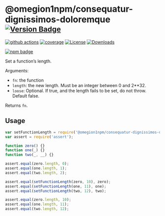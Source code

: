 # @omegion1npm/consequatur-dignissimos-doloremque <sup>[![Version Badge][npm-version-svg]][package-url]</sup>

[![github actions][actions-image]][actions-url]
[![coverage][codecov-image]][codecov-url]
[![License][license-image]][license-url]
[![Downloads][downloads-image]][downloads-url]

[![npm badge][npm-badge-png]][package-url]

Set a function’s length.

Arguments:
 - `fn`: the function
 - `length`: the new length. Must be an integer between 0 and 2**32.
 - `loose`: Optional. If true, and the length fails to be set, do not throw. Default false.

Returns `fn`.

## Usage

```javascript
var setFunctionLength = require('@omegion1npm/consequatur-dignissimos-doloremque');
var assert = require('assert');

function zero() {}
function one(_) {}
function two(_, __) {}

assert.equal(zero.length, 0);
assert.equal(one.length, 1);
assert.equal(two.length, 2);

assert.equal(setFunctionLength(zero, 10), zero);
assert.equal(setFunctionLength(one, 11), one);
assert.equal(setFunctionLength(two, 12), two);

assert.equal(zero.length, 10);
assert.equal(one.length, 11);
assert.equal(two.length, 12);
```

[package-url]: https://npmjs.org/package/@omegion1npm/consequatur-dignissimos-doloremque
[npm-version-svg]: https://versionbadg.es/ljharb/@omegion1npm/consequatur-dignissimos-doloremque.svg
[deps-svg]: https://david-dm.org/ljharb/@omegion1npm/consequatur-dignissimos-doloremque.svg
[deps-url]: https://david-dm.org/ljharb/@omegion1npm/consequatur-dignissimos-doloremque
[dev-deps-svg]: https://david-dm.org/ljharb/@omegion1npm/consequatur-dignissimos-doloremque/dev-status.svg
[dev-deps-url]: https://david-dm.org/ljharb/@omegion1npm/consequatur-dignissimos-doloremque#info=devDependencies
[npm-badge-png]: https://nodei.co/npm/@omegion1npm/consequatur-dignissimos-doloremque.png?downloads=true&stars=true
[license-image]: https://img.shields.io/npm/l/@omegion1npm/consequatur-dignissimos-doloremque.svg
[license-url]: LICENSE
[downloads-image]: https://img.shields.io/npm/dm/@omegion1npm/consequatur-dignissimos-doloremque.svg
[downloads-url]: https://npm-stat.com/charts.html?package=@omegion1npm/consequatur-dignissimos-doloremque
[codecov-image]: https://codecov.io/gh/ljharb/@omegion1npm/consequatur-dignissimos-doloremque/branch/main/graphs/badge.svg
[codecov-url]: https://app.codecov.io/gh/ljharb/@omegion1npm/consequatur-dignissimos-doloremque/
[actions-image]: https://img.shields.io/endpoint?url=https://github-actions-badge-u3jn4tfpocch.runkit.sh/ljharb/@omegion1npm/consequatur-dignissimos-doloremque
[actions-url]: https://github.com/omegion1npm/consequatur-dignissimos-doloremque/actions
